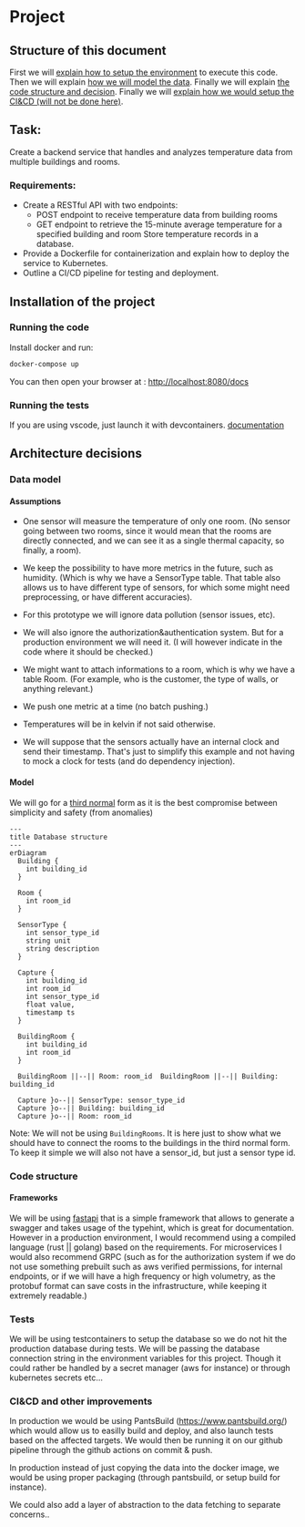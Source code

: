 # Project
## Structure of this document
First we will [explain how to setup the environment](#installation-of-the-project) to execute this code.
Then we will explain [how we will model the data](#data-model).
Finally we will explain [the code structure and decision](#code-structure).
Finally we will [explain how we would setup the CI&CD (will not be done here)](#cicd-and-other-improvements).


## Task:
Create a backend service that handles and analyzes temperature data from multiple buildings and rooms.
### Requirements:

* Create a RESTful API with two endpoints:
  * POST endpoint to receive temperature data from building rooms
  * GET endpoint to retrieve the 15-minute average temperature for a specified building and room
    Store temperature records in a database.
* Provide a Dockerfile for containerization and explain how to deploy the service to Kubernetes.
* Outline a CI/CD pipeline for testing and deployment.



## Installation of the project
### Running the code
Install docker and run:

```bash
docker-compose up
```
You can then open your browser at : [http://localhost:8080/docs](http://localhost:8080/docs)


### Running the tests
If you are using vscode, just launch it with devcontainers.
[documentation](https://code.visualstudio.com/docs/devcontainers/containers#_reopen-folder-in-container)



## Architecture decisions
### Data model
#### Assumptions
* One sensor will measure the temperature of only one room. (No sensor going between two rooms, since it would mean that the rooms are directly connected, and we can see it as a single thermal capacity, so finally, a room).
* We keep the possibility to have more metrics in the future, such as humidity. (Which is why we have a SensorType table. That table also allows us to have different type of sensors, for which some might need preprocessing, or have different accuracies).

* For this prototype we will ignore data pollution (sensor issues, etc).
* We will also ignore the authorization&authentication system. But for a production environment we will need it. (I will however indicate in the code where it should be checked.)

* We might want to attach informations to a room, which is why we have a table Room. (For example, who is the customer, the type of walls, or anything relevant.)

* We push one metric at a time (no batch pushing.)

* Temperatures will be in kelvin if not said otherwise.

* We will suppose that the sensors actually have an internal clock and send their timestamp. That's just to simplify this example and not having to mock a clock for tests (and do dependency injection).

#### Model
We will go for a [third normal](https://en.wikipedia.org/wiki/Third_normal_form) form as it is the best compromise between simplicity and safety (from anomalies)
```mermaid
---
title Database structure
---
erDiagram
  Building {
    int building_id
  }

  Room {
    int room_id
  }

  SensorType {
    int sensor_type_id
    string unit
    string description
  }

  Capture {
    int building_id
    int room_id
    int sensor_type_id
    float value,
    timestamp ts
  }

  BuildingRoom {
    int building_id
    int room_id
  }

  BuildingRoom ||--|| Room: room_id  BuildingRoom ||--|| Building: building_id

  Capture }o--|| SensorType: sensor_type_id
  Capture }o--|| Building: building_id
  Capture }o--|| Room: room_id
```

Note: We will not be using `BuildingRooms`. It is here just to show what we should have to connect the rooms to the buildings in the third normal form.
To keep it simple we will also not have a sensor_id, but just a sensor type id.


### Code structure
#### Frameworks
We will be using [fastapi](https://fastapi.tiangolo.com/) that is a simple framework that allows to generate a swagger and takes usage of the typehint, which is great for documentation.
However in a production environment, I would recommend using a compiled language (rust || golang) based on the requirements. For microservices I would also recommend GRPC (such as for the authorization system if we do not use something prebuilt such as aws verified permissions, for internal endpoints, or if we will have a high frequency or high volumetry, as the protobuf format can save costs in the infrastructure, while keeping it extremely readable.)

### Tests
We will be using testcontainers to setup the database so we do not hit the production database during tests. We will be passing the database connection string in the environment variables for this project. Though it could rather be handled by a secret manager (aws for instance) or through kubernetes secrets etc...







### CI&CD and other improvements
In production we would be using PantsBuild (https://www.pantsbuild.org/) which would allow us to easilly build and deploy, and also launch tests based on the affected targets.
We would then be running it on our github pipeline through the github actions on commit & push.

In production instead of just copying the data into the docker image, we would be using proper packaging (through pantsbuild, or setup build for instance).

We could also add a layer of abstraction to the data fetching to separate concerns..

